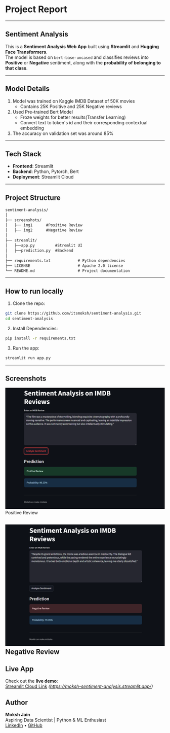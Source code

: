 # Project Report 

---
## Sentiment Analysis
This is a **Sentiment Analysis Web App** built using **Streamlit** and **Hugging Face Transformers**.  
The model is based on `bert-base-uncased` and classifies reviews into **Positive** or **Negative** sentiment, along with the **probability of belonging to that class**.


---
## Model Details 

1. Model was trained on Kaggle IMDB Dataset of 50K movies
   - Contains 25K Positive and 25K Negative reviews
2. Used Pre-trained Bert Model
   - Froze weights for better results(Transfer Learning)
   - Convert text to token's id and their corresponding contextual embedding
3. The accuracy on validation set was around 85%

---
## Tech Stack
- **Frontend**: Streamlit
- **Backend**: Python, Pytorch, Bert
- **Deployment**: Streamlit Cloud

---
## Project Structure
``` text
sentiment-analysis/
│
├── screenshots/                
│   ├── img1      #Positive Review
│   ├── img2      #Negative Review
│
├── streamlit/        
│   ├──app.py         #Stremlit UI
│   ├──prediction.py  #Backend
│    
├── requirements.txt            # Python dependencies
├── LICENSE                     # Apache 2.0 license
└── README.md                   # Project documentation
```


---
## How to run locally

1. Clone the repo:
``` bash
git clone https://github.com/itsmoksh/sentiment-analysis.git
cd sentiment-analysis
```
2. Install Dependencies:
``` bash
pip install -r requirements.txt
```
3. Run the app:
``` bash
streamlit run app.py
```
---

## Screenshots
![](screenshots/img1.png)
Positive Review

![](screenshots/img2.png)
Negative Review
---

## Live App

Check out the **live demo**:  
[Streamlit Cloud Link](#) *(https://moksh-sentiment-analysis.streamlit.app/)*

##  Author

**Moksh Jain**  
Aspiring Data Scientist | Python & ML Enthusiast  
[LinkedIn](https://www.linkedin.com/in/itsmoksh/) • [GitHub](https://github.com/itsmoksh)
  




